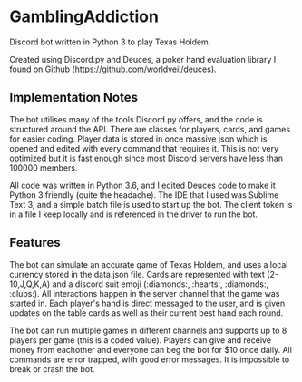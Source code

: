 # GamblingAddiction
Discord bot written in Python 3 to play Texas Holdem.  

Created using Discord.py and Deuces, a poker hand evaluation library I found on Github (https://github.com/worldveil/deuces). 

<h2>Implementation Notes</h2>
The bot utilises many of the tools Discord.py offers, and the code is structured around the API. There are classes for players, cards, 
and games for easier coding. Player data is stored in once massive json which is opened and edited with every command that requires it.
This is not very optimized but it is fast enough since most Discord servers have less than 100000 members. 
<p></p>
All code was written in Python 3.6, and I edited Deuces code to make it Python 3 friendly (quite the headache). The IDE that I used was 
Sublime Text 3, and a simple batch file is used to start up the bot. The client token is in a file I keep locally and is referenced in the 
driver to run the bot. 

<h2>Features</h2>
The bot can simulate an accurate game of Texas Holdem, and uses a local currency stored in the data.json file. Cards are represented with 
text (2-10,J,Q,K,A) and a discord suit emoji (:diamonds:, :hearts:, :diamonds:, :clubs:). All interactions happen in the server channel that the game was 
started in. Each player's hand is direct messaged to the user, and is given updates on the table cards as well as their current best 
hand each round.

<p></p>

The bot can run multiple games in different channels and supports up to 8 players per game (this is a coded value). Players can give and
receive money from eachother and everyone can beg the bot for $10 once daily. All commands are error trapped, with good error messages. It
is impossible to break or crash the bot. 
